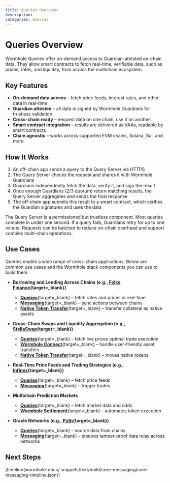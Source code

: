```yaml
---
title: Queries Overview
description: 
categories: Queries
---
```


# Queries Overview 

Wormhole Queries offer on-demand access to Guardian-attested on-chain data. They allow smart contracts to fetch real-time, verifiable data, such as prices, rates, and liquidity, from across the multichain ecosystem.

## Key Features

- **On-demand data access** – fetch price feeds, interest rates, and other data in real-time
- **Guardian attested** – all data is signed by Wormhole Guardians for trustless validation
- **Cross-chain ready** – eequest data on one chain, use it on another
- **Smart contract integration** – results are delivered as VAAs, readable by smart contracts
- **Chain agnostic** – works across supported EVM chains, Solana, Sui, and more

## How It Works

1. An off-chain app sends a query to the Query Server via HTTPS
2. The Query Server checks the request and shares it with Wormhole Guardians
3. Guardians independently fetch the data, verify it, and sign the result
4. Once enough Guardians (2/3 quorum) return matching results, the Query Server aggregates and sends the final response
5. The off-chain app submits this result to a smart contract, which verifies the Guardian signatures and uses the data

The Query Server is a permissioned but trustless component. Most queries complete in under one second. If a query fails, Guardians retry for up to one minute. Requests can be batched to reduce on-chain overhead and support complex multi-chain operations.

## Use Cases

Queries enable a wide range of cross-chain applications. Below are common use cases and the Wormhole stack components you can use to build them.

- **Borrowing and Lending Across Chains (e.g., [Folks Finance](https://wormhole.com/case-studies/folks-finance){target=\_blank})**

    - [**Queries**](/docs/products/queries/get-started/){target=\_blank} – fetch rates and prices in real-time
    - [**Messaging**](/docs/products/messaging/get-started/){target=\_blank} – sync actions between chains
    - [**Native Token Transfer**](/docs/products/native-token-transfers/get-started/){target=\_blank} – transfer collateral as native assets

- **Cross-Chain Swaps and Liquidity Aggregation (e.g., [StellaSwap](https://app.stellaswap.com/exchange/swap){target=\_blank})**

    - [**Queries**](/docs/build/queries/overview/){target=\_blank} – fetch live prices optimal trade execution
    - [**Wormhole Connect**](/docs/products/connect/overview/){target=\_blank} – handle user-friendly asset transfers
    - [**Native Token Transfer**](/docs/products/native-token-transfers/overview/){target=\_blank} – moves native tokens

- **Real-Time Price Feeds and Trading Strategies (e.g., [Infinex](https://wormhole.com/case-studies/infinex){target=\_blank})**

    - [**Queries**](/docs/build/queries/overview/){target=\_blank} – fetch price feeds 
    - [**Messaging**](/docs/protocol/infrastructure/){target=\_blank} – trigger trades

- **Multichain Prediction Markets**

    - [**Queries**](/docs/build/queries/overview/){target=\_blank} – fetch market data and odds
    - [**Wormhole Settlement**](/docs/learn/transfers/settlement/overview/){target=\_blank} – automates token execution

- **Oracle Networks (e.g., [Pyth](https://wormhole.com/case-studies/pyth){target=\_blank})**

    - [**Queries**](/docs/build/queries/overview/){target=\_blank} –  source data from chains
    - [**Messaging**](/docs/protocol/infrastructure/){target=\_blank} – ensures tamper-proof data relay across networks

## Next Steps

[timeline(wormhole-docs/.snippets/text/build/core-messaging/core-messaging-timeline.json)]
